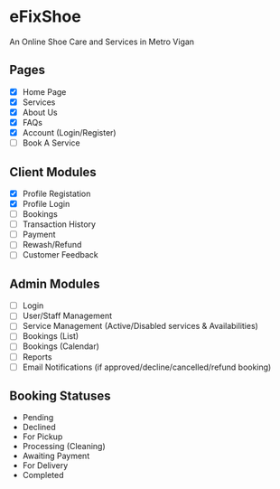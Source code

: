 # eFixShoe
An Online Shoe Care and Services in Metro Vigan

## Pages
- [x] Home Page
- [x] Services
- [x] About Us
- [x] FAQs
- [x] Account (Login/Register)
- [ ] Book A Service

## Client Modules
- [x] Profile Registation
- [x] Profile Login
- [ ] Bookings
- [ ] Transaction History
- [ ] Payment
- [ ] Rewash/Refund
- [ ] Customer Feedback

## Admin Modules
- [ ] Login
- [ ] User/Staff Management
- [ ] Service Management (Active/Disabled services & Availabilities)
- [ ] Bookings (List)
- [ ] Bookings (Calendar)
- [ ] Reports
- [ ] Email Notifications (if approved/decline/cancelled/refund booking)

## Booking Statuses
- Pending
- Declined
- For Pickup
- Processing (Cleaning)
- Awaiting Payment
- For Delivery
- Completed